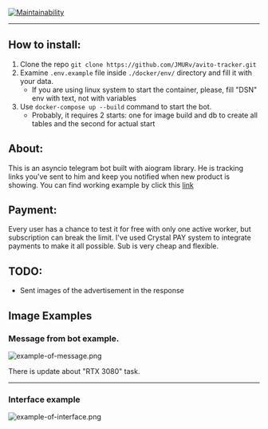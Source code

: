[![Maintainability](https://api.codeclimate.com/v1/badges/bef7550670ac9773e886/maintainability)](https://codeclimate.com/github/JMURv/avito-tracker/maintainability)
___
## How to install:
 1. Clone the repo ```git clone https://github.com/JMURv/avito-tracker.git```
 2. Examine `.env.example` file inside `./docker/env/` directory and fill it with your data.
    - If you are using linux system to start the container, please, fill "DSN" env with text, not with variables
 3. Use `docker-compose up --build` command to start the bot.
    - Probably, it requires 2 starts: one for image build and db to create all tables and the second for actual start

## About:
This is an asyncio telegram bot built with aiogram library.
He is tracking links you've sent to him and keep you notified when new product is showing.
You can find working example by click this [link](https://t.me/AvitoTrackBot)
## Payment:
Every user has a chance to test it for free with only one active worker, but subscription can break the limit. 
I've used Crystal PAY system to integrate payments to make it all possible. Sub is very cheap and flexible.

## TODO:
- Sent images of the advertisement in the response

## Image Examples
### Message from bot example.

![example-of-message.png](https://i1.wampi.ru/2023/11/27/photo_2023-11-27_17-56-14.jpg)

 There is update about "RTX 3080" task.
___
### Interface example

![example-of-interface.png](https://im.wampi.ru/2023/11/27/photo_2023-11-27_17-55-47.jpg)
